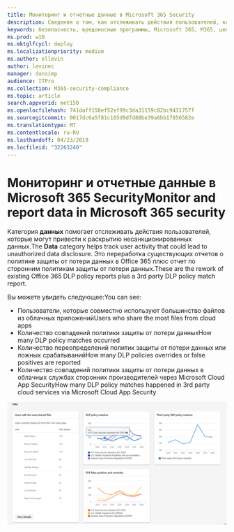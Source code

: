 ```yaml
---
title: Мониторинг и отчетные данные в Microsoft 365 Security
description: Сведения о том, как отслеживать действия пользователей, которые могут привести к раскрытию несанкционированных данных.
keywords: безопасность, вредоносные программы, Microsoft 365, M365, центр безопасности, монитор, отчет, данные
ms.prod: w10
ms.mktglfcycl: deploy
ms.localizationpriority: medium
ms.author: ellevin
author: levinec
manager: dansimp
audience: ITPro
ms.collection: M365-security-compliance
ms.topic: article
search.appverid: met150
ms.openlocfilehash: 741daff150ef52ef99c3da31159c02bc9431757f
ms.sourcegitcommit: 0017dc6a5f81c165d9dfd88be39a6bb17856582e
ms.translationtype: MT
ms.contentlocale: ru-RU
ms.lasthandoff: 04/23/2019
ms.locfileid: "32263240"
---
```

# <a name="monitor-and-report-data-in-microsoft-365-security"></a><span data-ttu-id="93005-104">Мониторинг и отчетные данные в Microsoft 365 Security</span><span class="sxs-lookup"><span data-stu-id="93005-104">Monitor and report data in Microsoft 365 security</span></span>

<span data-ttu-id="93005-105">Категория **данных** помогает отслеживать действия пользователей, которые могут привести к раскрытию несанкционированных данных.</span><span class="sxs-lookup"><span data-stu-id="93005-105">The **Data** category helps track user activity that could lead to unauthorized data disclosure.</span></span> <span data-ttu-id="93005-106">Это переработка существующих отчетов о политике защиты от потери данных в Office 365 плюс отчет по сторонним политикам защиты от потери данных.</span><span class="sxs-lookup"><span data-stu-id="93005-106">These are the rework of existing Office 365 DLP policy reports plus a 3rd party DLP policy match report.</span></span>

<span data-ttu-id="93005-107">Вы можете увидеть следующее:</span><span class="sxs-lookup"><span data-stu-id="93005-107">You can see:</span></span>

* <span data-ttu-id="93005-108">Пользователи, которые совместно используют большинство файлов из облачных приложений</span><span class="sxs-lookup"><span data-stu-id="93005-108">Users who share the most files from cloud apps</span></span>
* <span data-ttu-id="93005-109">Количество совпадений политики защиты от потери данных</span><span class="sxs-lookup"><span data-stu-id="93005-109">How many DLP policy matches occurred</span></span>
* <span data-ttu-id="93005-110">Количество переопределений политик защиты от потери данных или ложных срабатываний</span><span class="sxs-lookup"><span data-stu-id="93005-110">How many DLP policies overrides or false positives are reported</span></span>
* <span data-ttu-id="93005-111">Количество совпадений политики защиты от потери данных в облачных службах сторонних производителей через Microsoft Cloud App Security</span><span class="sxs-lookup"><span data-stu-id="93005-111">How many DLP policy matches happened in 3rd party cloud services via Microsoft Cloud App Security</span></span>

![Категория данных страницы отчетов о _Амп_ мониторинга](./media/security-docs/data.png)
